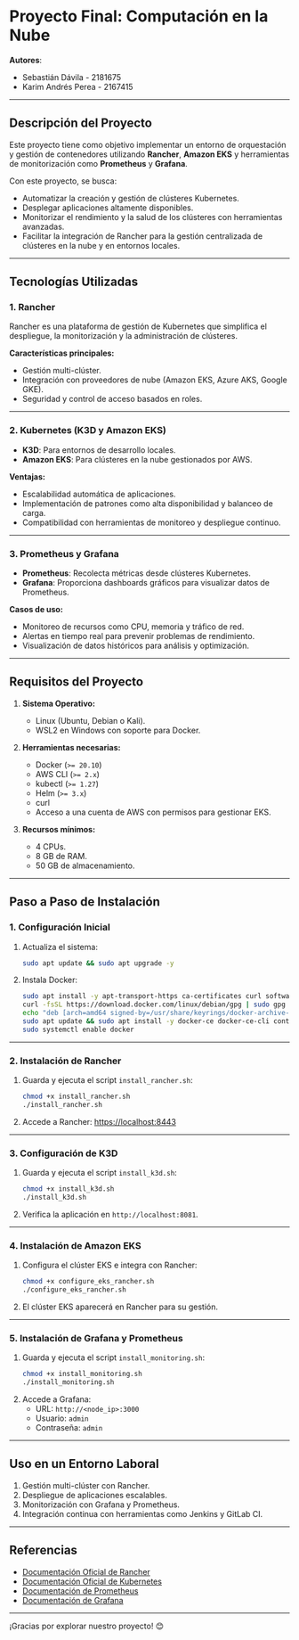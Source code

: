 
# **Proyecto Final: Computación en la Nube**

**Autores**:  
- Sebastián Dávila - 2181675  
- Karim Andrés Perea - 2167415  

---

## **Descripción del Proyecto**

Este proyecto tiene como objetivo implementar un entorno de orquestación y gestión de contenedores utilizando **Rancher**, **Amazon EKS** y herramientas de monitorización como **Prometheus** y **Grafana**. 

Con este proyecto, se busca:
- Automatizar la creación y gestión de clústeres Kubernetes.
- Desplegar aplicaciones altamente disponibles.
- Monitorizar el rendimiento y la salud de los clústeres con herramientas avanzadas.
- Facilitar la integración de Rancher para la gestión centralizada de clústeres en la nube y en entornos locales.

---

## **Tecnologías Utilizadas**

### **1. Rancher**
Rancher es una plataforma de gestión de Kubernetes que simplifica el despliegue, la monitorización y la administración de clústeres.

**Características principales:**
- Gestión multi-clúster.
- Integración con proveedores de nube (Amazon EKS, Azure AKS, Google GKE).
- Seguridad y control de acceso basados en roles.

---

### **2. Kubernetes (K3D y Amazon EKS)**
- **K3D**: Para entornos de desarrollo locales.
- **Amazon EKS**: Para clústeres en la nube gestionados por AWS.

**Ventajas:**
- Escalabilidad automática de aplicaciones.
- Implementación de patrones como alta disponibilidad y balanceo de carga.
- Compatibilidad con herramientas de monitoreo y despliegue continuo.

---

### **3. Prometheus y Grafana**
- **Prometheus**: Recolecta métricas desde clústeres Kubernetes.
- **Grafana**: Proporciona dashboards gráficos para visualizar datos de Prometheus.

**Casos de uso:**
- Monitoreo de recursos como CPU, memoria y tráfico de red.
- Alertas en tiempo real para prevenir problemas de rendimiento.
- Visualización de datos históricos para análisis y optimización.

---

## **Requisitos del Proyecto**

1. **Sistema Operativo:**
   - Linux (Ubuntu, Debian o Kali).
   - WSL2 en Windows con soporte para Docker.

2. **Herramientas necesarias:**
   - Docker (`>= 20.10`)
   - AWS CLI (`>= 2.x`)
   - kubectl (`>= 1.27`)
   - Helm (`>= 3.x`)
   - curl
   - Acceso a una cuenta de AWS con permisos para gestionar EKS.

3. **Recursos mínimos:**
   - 4 CPUs.
   - 8 GB de RAM.
   - 50 GB de almacenamiento.

---

## **Paso a Paso de Instalación**

### **1. Configuración Inicial**
1. Actualiza el sistema:
   ```bash
   sudo apt update && sudo apt upgrade -y
   ```

2. Instala Docker:
   ```bash
   sudo apt install -y apt-transport-https ca-certificates curl software-properties-common
   curl -fsSL https://download.docker.com/linux/debian/gpg | sudo gpg --dearmor -o /usr/share/keyrings/docker-archive-keyring.gpg
   echo "deb [arch=amd64 signed-by=/usr/share/keyrings/docker-archive-keyring.gpg] https://download.docker.com/linux/debian bullseye stable" | sudo tee /etc/apt/sources.list.d/docker.list > /dev/null
   sudo apt update && sudo apt install -y docker-ce docker-ce-cli containerd.io
   sudo systemctl enable docker
   ```

---

### **2. Instalación de Rancher**
1. Guarda y ejecuta el script `install_rancher.sh`:
   ```bash
   chmod +x install_rancher.sh
   ./install_rancher.sh
   ```
2. Accede a Rancher: [https://localhost:8443](https://localhost:8443)

---

### **3. Configuración de K3D**
1. Guarda y ejecuta el script `install_k3d.sh`:
   ```bash
   chmod +x install_k3d.sh
   ./install_k3d.sh
   ```
2. Verifica la aplicación en `http://localhost:8081`.

---

### **4. Instalación de Amazon EKS**
1. Configura el clúster EKS e integra con Rancher:
   ```bash
   chmod +x configure_eks_rancher.sh
   ./configure_eks_rancher.sh
   ```
2. El clúster EKS aparecerá en Rancher para su gestión.

---

### **5. Instalación de Grafana y Prometheus**
1. Guarda y ejecuta el script `install_monitoring.sh`:
   ```bash
   chmod +x install_monitoring.sh
   ./install_monitoring.sh
   ```
2. Accede a Grafana:  
   - URL: `http://<node_ip>:3000`  
   - Usuario: `admin`  
   - Contraseña: `admin`

---

## **Uso en un Entorno Laboral**
1. Gestión multi-clúster con Rancher.
2. Despliegue de aplicaciones escalables.
3. Monitorización con Grafana y Prometheus.
4. Integración continua con herramientas como Jenkins y GitLab CI.


---

## **Referencias**
- [Documentación Oficial de Rancher](https://rancher.com/docs/)
- [Documentación Oficial de Kubernetes](https://kubernetes.io/docs/)
- [Documentación de Prometheus](https://prometheus.io/docs/)
- [Documentación de Grafana](https://grafana.com/docs/)

---

¡Gracias por explorar nuestro proyecto!  😊
